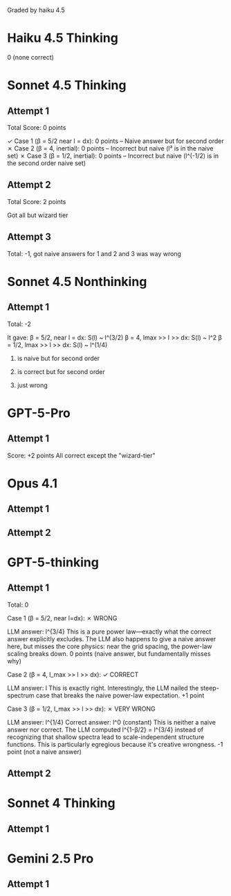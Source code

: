 Graded by haiku 4.5

# Haiku 4.5 Thinking

0 (none correct)

# Sonnet 4.5 Thinking

## Attempt 1

Total Score: 0 points

✓ Case 1 (β = 5/2 near l = dx): 0 points – Naive answer but for second order
✗ Case 2 (β = 4, inertial): 0 points – Incorrect but naive (l³ is in the naive set)
✗ Case 3 (β = 1/2, inertial): 0 points – Incorrect but naive (l^(-1/2) is in the second order naive set)

## Attempt 2

Total Score: 2 points

Got all but wizard tier

## Attempt 3

Total: -1, got naive answers for 1 and 2 and 3 was way wrong

# Sonnet 4.5 Nonthinking

## Attempt 1

Total: -2

It gave:
β = 5/2, near l = dx:
S(l) ~ l^(3/2)
β = 4, lmax >> l >> dx:
S(l) ~ l^2
β = 1/2, lmax >> l >> dx:
S(l) ~ l^(1/4)

1. is naive but for second order

2. is correct but for second order

3. just wrong

# GPT-5-Pro

## Attempt 1

Score: +2 points
All correct except the "wizard-tier"

# Opus 4.1

## Attempt 1

## Attempt 2

# GPT-5-thinking

## Attempt 1

Total: 0

Case 1 (β = 5/2, near l=dx): ✗ WRONG

LLM answer: l^{3/4}
This is a pure power law—exactly what the correct answer explicitly excludes. The LLM also happens to give a naive answer here, but misses the core physics: near the grid spacing, the power-law scaling breaks down.
0 points (naive answer, but fundamentally misses why)

Case 2 (β = 4, l_max >> l >> dx): ✓ CORRECT

LLM answer: l
This is exactly right. Interestingly, the LLM nailed the steep-spectrum case that breaks the naive power-law expectation.
+1 point

Case 3 (β = 1/2, l_max >> l >> dx): ✗ VERY WRONG

LLM answer: l^{1/4}
Correct answer: l^0 (constant)
This is neither a naive answer nor correct. The LLM computed l^{1-β/2} = l^{3/4} instead of recognizing that shallow spectra lead to scale-independent structure functions. This is particularly egregious because it's creative wrongness.
-1 point (not a naive answer)

## Attempt 2

# Sonnet 4 Thinking

## Attempt 1

# Gemini 2.5 Pro

## Attempt 1
